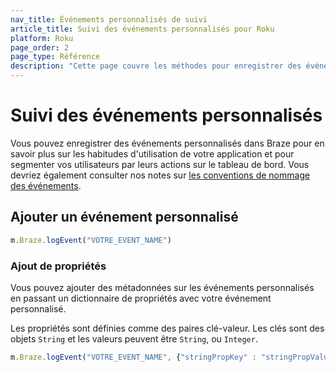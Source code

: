```yaml
---
nav_title: Événements personnalisés de suivi
article_title: Suivi des événements personnalisés pour Roku
platform: Roku
page_order: 2
page_type: Référence
description: "Cette page couvre les méthodes pour enregistrer des événements personnalisés via le Braze SDK."
---
```


# Suivi des événements personnalisés

Vous pouvez enregistrer des événements personnalisés dans Braze pour en savoir plus sur les habitudes d'utilisation de votre application et pour segmenter vos utilisateurs par leurs actions sur le tableau de bord. Vous devriez également consulter nos notes sur [les conventions de nommage des événements]({{site.baseurl}}/user_guide/data_and_analytics/custom_data/event_naming_conventions/).

## Ajouter un événement personnalisé

```javascript
m.Braze.logEvent("VOTRE_EVENT_NAME")
```

### Ajout de propriétés

Vous pouvez ajouter des métadonnées sur les événements personnalisés en passant un dictionnaire de propriétés avec votre événement personnalisé.

Les propriétés sont définies comme des paires clé-valeur.  Les clés sont des objets `String` et les valeurs peuvent être `String`, ou `Integer`.

```javascript
m.Braze.logEvent("VOTRE_EVENT_NAME", {"stringPropKey" : "stringPropValue", "intPropKey" : Integer intPropValue})
```
